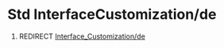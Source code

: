 # Std InterfaceCustomization/de
1.  REDIRECT [Interface\_Customization/de](Interface_Customization/de.md)
